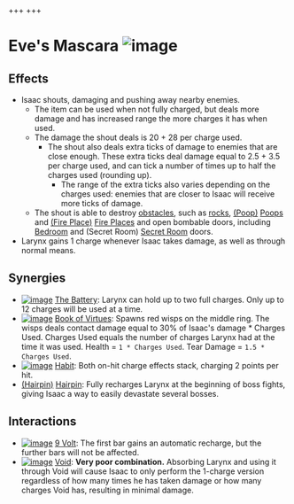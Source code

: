+++
+++

 # Eve's Mascara ![image](/image/Eve%27s_Mascara.png) 


Effects
---------


* Isaac shouts, damaging and pushing away nearby enemies.
	+ The item can be used when not fully charged, but deals more damage and has increased range the more charges it has when used.
	+ The damage the shout deals is 20 + 28 per charge used.
		- The shout also deals extra ticks of damage to enemies that are close enough. These extra ticks deal damage equal to 2.5 + 3.5 per charge used, and can tick a number of times up to half the charges used (rounding up).
			* The range of the extra ticks also varies depending on the charges used: enemies that are closer to Isaac will receive more ticks of damage.
	+ The shout is able to destroy [obstacles](/wiki/Obstacles "Obstacles"), such as [rocks](/wiki/Rocks "Rocks"), [(Poop)](/wiki/Poop "Poop") [Poops](/wiki/Poop "Poop") and [(Fire Place)](/wiki/Fire_Place "Fire Place") [Fire Places](/wiki/Fire_Place "Fire Place") and open bombable doors, including [Bedroom](/wiki/Bedroom "Bedroom") and (Secret Room) [Secret Room](/wiki/Secret_Room "Secret Room") doors.
* Larynx gains 1 charge whenever Isaac takes damage, as well as through normal means.


Synergies
-----------


* [![image](/image/The_Battery.png)](/wiki/The_Battery "The Battery") [The Battery](/wiki/The_Battery "The Battery"): Larynx can hold up to two full charges. Only up to 12 charges will be used at a time.
* [![image](/image/Book_of_Virtues.png)](/wiki/Book_of_Virtues "Book of Virtues") [Book of Virtues](/wiki/Book_of_Virtues "Book of Virtues"): Spawns red wisps on the middle ring. The wisps deals contact damage equal to 30% of Isaac's damage * Charges Used. Charges Used equals the number of charges Larynx had at the time it was used. Health = `1 * Charges Used`. Tear Damage = `1.5 * Charges Used`.
* [![image](/image/Habit.png)](/wiki/Habit "Habit") [Habit](/wiki/Habit "Habit"): Both on-hit charge effects stack, charging 2 points per hit.
* [(Hairpin)](/wiki/Hairpin "Hairpin") [Hairpin](/wiki/Hairpin "Hairpin"): Fully recharges Larynx at the beginning of boss fights, giving Isaac a way to easily devastate several bosses.


Interactions
--------------


* [![image](/image/9_Volt.png)](/wiki/9_Volt "9 Volt") [9 Volt](/wiki/9_Volt "9 Volt"): The first bar gains an automatic recharge, but the further bars will not be affected.
* [![image](/image/Void.png)](/wiki/Void "Void") [Void](/wiki/Void "Void"): **Very poor combination.** Absorbing Larynx and using it through Void will cause Isaac to only perform the 1-charge version regardless of how many times he has taken damage or how many charges Void has, resulting in minimal damage.


